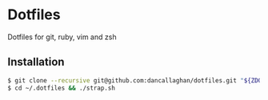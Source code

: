 # Dotfiles

Dotfiles for git, ruby, vim and zsh

## Installation

```bash
$ git clone --recursive git@github.com:dancallaghan/dotfiles.git "${ZDOTDIR:-$HOME}/.dotfiles"
$ cd ~/.dotfiles && ./strap.sh
```
